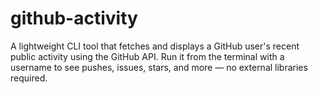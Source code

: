 # github-activity
A lightweight CLI tool that fetches and displays a GitHub user's recent public activity using the GitHub API. Run it from the terminal with a username to see pushes, issues, stars, and more — no external libraries required.
